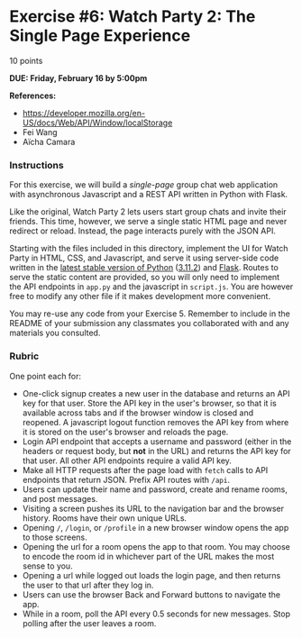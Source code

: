 # Exercise #6: Watch Party 2: The Single Page Experience

10 points

**DUE: Friday, February 16 by 5:00pm**

**References:**
- https://developer.mozilla.org/en-US/docs/Web/API/Window/localStorage  
- Fei Wang  
- Aïcha Camara  

### Instructions

For this exercise, we will build a _single-page_ group chat web application with
asynchronous Javascript and a REST API written in Python with Flask.

Like the original, Watch Party 2 lets users start group chats and invite their
friends. This time, however, we serve a single static HTML page and never
redirect or reload. Instead, the page interacts purely with the JSON API.

Starting with the files included in this directory, implement the UI for Watch
Party in HTML, CSS, and Javascript, and serve it using server-side code written
in the
[latest stable version of Python](https://www.python.org/downloads/release/python-3112/)
([3.11.2](https://www.python.org/downloads/release/python-3112/)) and
[Flask](https://flask.palletsprojects.com/en/2.2.x/installation/). Routes to
serve the static content are provided, so you will only need to implement the
API endpoints in `app.py` and the javascript in `script.js`. You are however
free to modify any other file if it makes development more convenient.

You may re-use any code from your Exercise 5. Remember to include in the README
of your submission any classmates you collaborated with and any materials you 
consulted.

### Rubric

One point each for:

- One-click signup creates a new user in the database and returns an API key for
  that user. Store the API key in the user's browser, so that it is available
  across tabs and if the browser window is closed and reopened. A javascript
  logout function removes the API key from where it is stored on the user's
  browser and reloads the page.
- Login API endpoint that accepts a username and password (either in the headers
  or request body, but **not** in the URL) and returns the API key for that
  user. All other API endpoints require a valid API key.
- Make all HTTP requests after the page load with `fetch` calls to API endpoints
  that return JSON. Prefix API routes with `/api`.
- Users can update their name and password, create and rename rooms, and post
  messages.
- Visiting a screen pushes its URL to the navigation bar and the browser
  history. Rooms have their own unique URLs.
- Opening `/`, `/login`, or `/profile` in a new browser window opens the app to
  those screens.
- Opening the url for a room opens the app to that room. You may choose to
  encode the room id in whichever part of the URL makes the most sense to you.
- Opening a url while logged out loads the login page, and then returns the user
  to that url after they log in.
- Users can use the browser Back and Forward buttons to navigate the app.
- While in a room, poll the API every 0.5 seconds for new messages. Stop polling
  after the user leaves a room.
